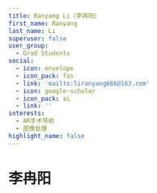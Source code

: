 ```yaml
---
title: Ranyang Li（李冉阳）
first_name: Ranyang
last_name: Li
superuser: false
user_group: 
  - Grad Students
social: 
  - icon: envelope
  - icon_pack: fas
  - link: 'mailto:liranyang666@163.com'
  - icon: google-scholar
  - icon_pack: ai
  - link: ''
interests:
  - AR手术导航
  - 图像处理
highlight_name: false
---
```

# 李冉阳
